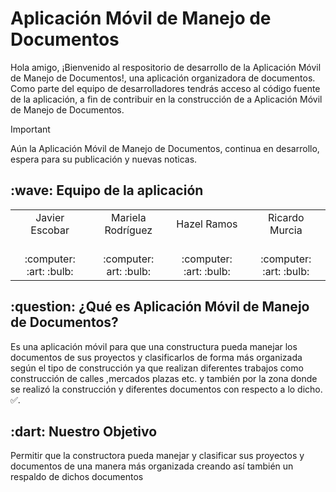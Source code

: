# Aplicación Móvil de Manejo de Documentos
Hola amigo, ¡Bienvenido al respositorio de desarrollo de la Aplicación Móvil de Manejo de Documentos!, una aplicación organizadora de documentos. Como parte del equipo de desarrolladores tendrás acceso al código fuente de la aplicación, a fin de contribuir en la construcción de a Aplicación Móvil de Manejo de Documentos.

> [!IMPORTANT]
> Aún la Aplicación Móvil de Manejo de Documentos, continua en desarrollo, espera para su publicación y nuevas noticas.

<h2>:wave: Equipo de la aplicación</h2>
<div style={padding: 10px}>
  <table style={margin: 0 auto}>
  <tr align="center">
    <td>Javier Escobar</td>
    <td>Mariela Rodríguez</td>
    <td>Hazel Ramos</td>
    <td>Ricardo Murcia</td>
     </tr>
    <tr align="center">
    <td><br> :computer: :art: :bulb:</td>
    <td><br> :computer: art: :bulb:</td>
    <td><br>:computer: :art: :bulb:</td>
    <td><br> :computer: :art: :bulb:</td>
  </tr>
</table>
</div>

<h2>:question: ¿Qué es Aplicación Móvil de Manejo de Documentos?</h2>

Es una aplicación móvil para que una constructura pueda manejar los documentos de sus proyectos y clasificarlos de forma más organizada según el tipo de construcción ya que realizan diferentes trabajos como construcción de calles ,mercados plazas etc. y también por la zona donde se realizó la construcción y diferentes documentos con respecto a lo dicho. :white_check_mark:.

<h2>:dart: Nuestro Objetivo</h2>

Permitir que la constructora pueda manejar y clasificar sus proyectos y documentos de una manera más organizada creando así también un respaldo de dichos documentos
